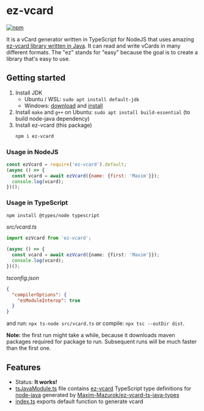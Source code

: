 # ez-vcard

[![npm](https://img.shields.io/npm/v/ez-vcard)](https://www.npmjs.com/package/ez-vcard)

It is a vCard generator written in TypeScript for NodeJS that uses amazing [ez-vcard library written in Java][ez-vcard].
It can read and write vCards in many different formats. The "ez" stands for "easy" because the goal is to create a library that's easy to use.

## Getting started

1. Install JDK
   - Ubuntu / WSL: `sudo apt install default-jdk`
   - Windows: [download][jdk-download] and [install][jdk-install-docs]
1. Install `make` and `g++` on Ubuntu: `sudo apt install build-essential` (to build node-java dependency)
1. Install ez-vcard (this package)
   ```sh
   npm i ez-vcard
   ```

### Usage in NodeJS

```js
const ezVcard = require('ez-vcard').default;
(async () => {
  const vcard = await ezVcard({name: {first: 'Maxim'}});
  console.log(vcard);
})();
```

### Usage in TypeScript

```sh
npm install @types/node typescript
```

_src/vcard.ts_

```ts
import ezVcard from 'ez-vcard';

(async () => {
  const vcard = await ezVcard({name: {first: 'Maxim'}});
  console.log(vcard);
})();
```

_tsconfig.json_

```json
{
  "compilerOptions": {
    "esModuleInterop": true
  }
}
```

and run: `npx ts-node src/vcard.ts` or compile: `npx tsc --outDir dist`.

**Note:** the first run might take a while, because it downloads maven packages required for package to run. Subsequent runs will be much faster than the first one.

## Features

- Status: **It works!**
- [tsJavaModule.ts](src/tsJavaModule.ts) file contains [ez-vcard][ez-vcard] TypeScript type definitions for [node-java][node-java] generated by [Maxim-Mazurok/ez-vcard-ts-java-types][ez-vcard-ts-java-types]
- [index.ts](src/index.ts) exports default function to generate vcard

[node-java]: https://github.com/joeferner/node-java
[ez-vcard]: https://github.com/mangstadt/ez-vcard
[jdk-download]: https://www.oracle.com/java/technologies/javase-downloads.html
[jdk-install-docs]: https://docs.oracle.com/en/java/javase/11/install/installation-jdk-microsoft-windows-platforms.html#GUID-BCE568C9-93D3-49F4-9B0C-9DD4A3419792
[ez-vcard-ts-java-types]: https://github.com/Maxim-Mazurok/ez-vcard-ts-java-types
